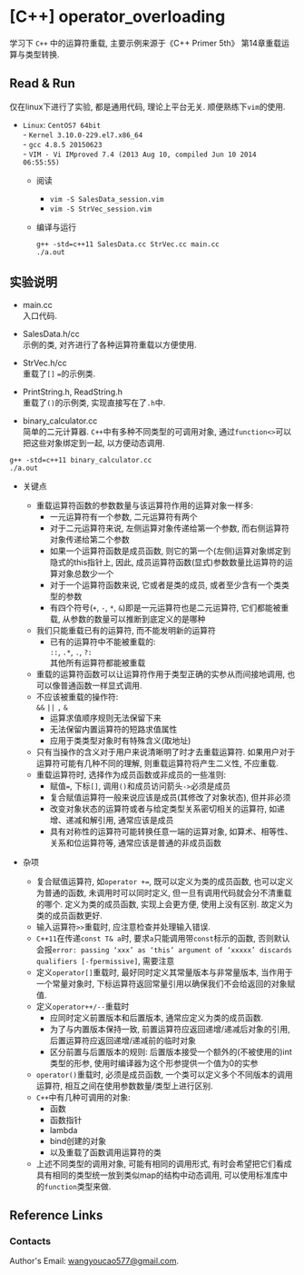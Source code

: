 # [C++] operator_overloading
学习下 `C++` 中的运算符重载, 主要示例来源于《C++ Primer 5th》 第14章重载运算与类型转换.   


## Read & Run
仅在linux下进行了实验, 都是通用代码, 理论上平台无关. 顺便熟练下`vim`的使用.    
- `Linux`: `CentOS7 64bit`   
			- `Kernel 3.10.0-229.el7.x86_64`   
			- `gcc 4.8.5 20150623`   
			- `VIM - Vi IMproved 7.4 (2013 Aug 10, compiled Jun 10 2014 06:55:55)`    

	- 阅读  
		- `vim -S SalesData_session.vim`   
		- `vim -S StrVec_session.vim`   

	- 编译与运行   
		```
		g++ -std=c++11 SalesData.cc StrVec.cc main.cc    
		./a.out   
		```   

## 实验说明   

- main.cc   
入口代码.   

- SalesData.h/cc   
示例的类, 对齐进行了各种运算符重载以方便使用.   

- StrVec.h/cc  
重载了`[]` `=`的示例类.   

- PrintString.h, ReadString.h   
重载了`()`的示例类, 实现直接写在了`.h`中.    

- binary_calculator.cc  
简单的二元计算器. `C++`中有多种不同类型的可调用对象, 通过`function<>`可以把这些对象绑定到一起, 以方便动态调用.  
```  
g++ -std=c++11 binary_calculator.cc   
./a.out     
```  

- 关键点   
	- 重载运算符函数的参数数量与该运算符作用的运算对象一样多:   
		- 一元运算符有一个参数, 二元运算符有两个   
		- 对于二元运算符来说, 左侧运算对象传递给第一个参数, 而右侧运算符对象传递给第二个参数   
		- 如果一个运算符函数是成员函数, 则它的第一个(左侧)运算对象绑定到隐式的this指针上, 因此, 成员运算符函数(显式)参数数量比运算符的运算对象总数少一个   
		- 对于一个运算符函数来说, 它或者是类的成员, 或者至少含有一个类类型的参数   
		- 有四个符号(`+`, `-`, `*`, `&`)即是一元运算符也是二元运算符, 它们都能被重载, 从参数的数量可以推断到底定义的是哪种   
	- 我们只能重载已有的运算符, 而不能发明新的运算符   
		- 已有的运算符中不能被重载的:  
			`::`, `.*`, `.`, `?:`  
			其他所有运算符都能被重载   
	- 重载的运算符函数可以让运算符作用于类型正确的实参从而间接地调用, 也可以像普通函数一样显式调用.   
	- 不应该被重载的操作符:   
		`&&` `||` `,` `&`   
		- 运算求值顺序规则无法保留下来   
		- 无法保留内置运算符的短路求值属性   
		- 应用于类类型对象时有特殊含义(取地址)   
	- 只有当操作的含义对于用户来说清晰明了时才去重载运算符. 如果用户对于运算符可能有几种不同的理解, 则重载运算符将产生二义性, 不应重载.   
	- 重载运算符时, 选择作为成员函数或非成员的一些准则:   
		- 赋值`=`, 下标`[]`, 调用`()`和成员访问箭头`->`必须是成员   
		- 复合赋值运算符一般来说应该是成员(其修改了对象状态), 但并非必须   
		- 改变对象状态的运算符或者与给定类型关系密切相关的运算符, 如递增、递减和解引用, 通常应该是成员   
		- 具有对称性的运算符可能转换任意一端的运算对象, 如算术、相等性、关系和位运算符等, 通常应该是普通的非成员函数   

- 杂项   
	- 复合赋值运算符, 如`operator +=`, 既可以定义为类的成员函数, 也可以定义为普通的函数, 未调用时可以同时定义, 但一旦有调用代码就会分不清重载的哪个. 定义为类的成员函数, 实现上会更方便, 使用上没有区别. 故定义为类的成员函数更好.      
	- 输入运算符`>>`重载时, 应注意检查并处理输入错误.   
	- `C++11`在传递`const T& a`时, 要求`a`只能调用带`const`标示的函数, 否则默认会报`error: passing ‘xxx’ as ‘this’ argument of ‘xxxxx’ discards qualifiers [-fpermissive]`, 需要注意   
	- 定义`operator[]`重载时, 最好同时定义其常量版本与非常量版本, 当作用于一个常量对象时, 下标运算符返回常量引用以确保我们不会给返回的对象赋值.   
	- 定义`operator++/--`重载时  
		- 应同时定义前置版本和后置版本, 通常应定义为类的成员函数.   
		- 为了与内置版本保持一致, 前置运算符应返回递增/递减后对象的引用, 后置运算符应返回递增/递减前的临时对象   
		- 区分前置与后置版本的规则: 后置版本接受一个额外的(不被使用的)int类型的形参, 使用时编译器为这个形参提供一个值为0的实参   
	- `operator()`重载时, 必须是成员函数, 一个类可以定义多个不同版本的调用运算符, 相互之间在使用参数数量/类型上进行区别.   
	- `C++`中有几种可调用的对象: 
		- 函数  
		- 函数指针  
		- lambda  
		- bind创建的对象  
		- 以及重载了函数调用运算符的类   
	- 上述不同类型的调用对象, 可能有相同的调用形式, 有时会希望把它们看成具有相同的类型统一放到类似map的结构中动态调用, 可以使用标准库中的`function`类型来做.   

## Reference Links


### Contacts
Author's Email: wangyoucao577@gmail.com.

